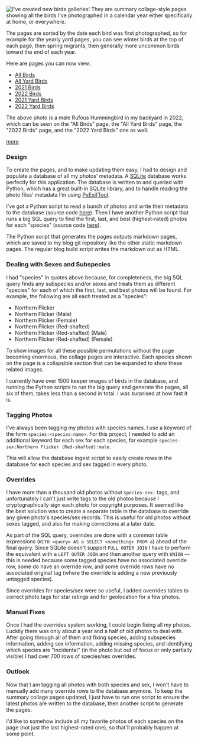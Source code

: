 
<!-- Copyright 2022 Phil Thompson. All Rights Reserved.  As noted in the License section of this repository's readme.md file, this file and its corresponding public HTML file, and all other articles, article files, and images, are distributed under traditional copyright.  The repository source code and other files are distributed under the MIT license. -->

[//]: # (gen-title: Birds Summary Collages)

[//]: # (gen-title-url: Birds-Summary-Collages)

[//]: # (gen-keywords: photography, python, sqlite, pyexiftool, SQL)

[//]: # (gen-description: How I generate gallery pages by tagging photos and running database queries.)

[//]: # (gen-meta-end)

<a href="${THIS_ARTICLE}"><img style="float: left" class="width-resp-50-100" src="${SITE_ROOT_REL}/s/img/2022/2022-03-24-165417-71-R6PT5443-sm.jpg"/></a> I've created new birds galleries!  They are summary collage-style pages showing all the birds I've photographed in a calendar year either specifically at home, or everywhere.

The pages are sorted by the date each bird was first photographed, so for example for the yearly yard pages, you can see winter birds at the top of each page, then spring migrants, then generally more uncommon birds toward the end of each year.

<p style="clear: both">Here are pages you can now view:</p>

* <a href="${SITE_ROOT_REL}/birds">All Birds</a>
* <a href="${SITE_ROOT_REL}/birds/home.html">All Yard Birds</a>
* <a href="${SITE_ROOT_REL}/birds/2021.html">2021 Birds</a>
* <a href="${SITE_ROOT_REL}/birds/2022.html">2022 Birds</a>
* <a href="${SITE_ROOT_REL}/birds/home-2021.html">2021 Yard Birds</a>
* <a href="${SITE_ROOT_REL}/birds/home-2022.html">2022 Yard Birds</a>

The above photo is a male Rufous Hummingbird in my backyard in 2022, which can be seen on the "All Birds" page, the "All Yard Birds" page, the "2022 Birds" page, and the "2022 Yard Birds" one as well.

[more](more://)

### Design ###

To create the pages, and to make updating them easy, I had to design and populate a database of all my photos’ metadata.  A <a target="_blank" href="https://sqlite.org/index.html">SQLite</a> database works perfectly for this application.  The database is written to and queried with Python, which has a great built-in SQLite library, and to handle reading the photo files’ metadata I’m using <a target="_blank" href="https://github.com/sylikc/pyexiftool">PyExifTool</a>.

I’ve got a Python script to read a bunch of photos and write their metadata to the database (source code <a target="_blank" href="https://github.com/philthompson/blog/blob/master/gen/readImagesIntoDb.py">here</a>).  Then I have another Python script that runs a big SQL query to find the first, last, and best (highest-rated) photos for each "species" (source code <a target="_blank" href="https://github.com/philthompson/blog/blob/master/gen/generateBirdsPage.py">here</a>).

The Python script that generates the pages outputs markdown pages, which are saved to my blog git repository like the other static markdown pages.  The regular blog build script writes the markdown out as HTML.

### Dealing with Sexes and Subspecies ###

I had "species" in quotes above because, for completeness, the big SQL query finds any subspecies and/or sexes and treats them as different "species" for each of which the first, last, and best photos will be found.  For example, the following are all each treated as a "species”:

* Northern Flicker
* Northern Flicker (Male)
* Northern Flicker (Female)
* Northern Flicker (Red-shafted)
* Northern Flicker (Red-shafted) (Male)
* Northern Flicker (Red-shafted) (Female)

To show images for all these possible permutations without the page becoming enormous, the collage pages are interactive.  Each species shown on the page is a collapsible section that can be expanded to show these related images. 

I currently have over 1500 keeper images of birds in the database, and running the Python scripts to run the big query and generate the pages, all six of them, takes less than a second in total.  I was surprised at how fast it is.

### Tagging Photos ###

I've always been tagging my photos with species names.  I use a keyword of the form `species:<species-name>`.  For this project, I needed to add an additional keyword for each sex for each species, for example `species-sex:Northern Flicker (Red-shafted):male`.

This will allow the database ingest script to easily create rows in the database for each species and sex tagged in every photo.

### Overrides ###

I have more than a thousand old photos without `species-sex:` tags, and unfortunately I can't just write tags to the old photos because I cryptographically sign each photo for copyright purposes.  It seemed like the best solution was to create a separate table in the database to override any given photo's species/sex records.  This is useful for old photos without sexes tagged, and also for making corrections at a later date.

As part of the SQL query, overrides are done with a common table expressions (`WITH <query> AS a SELECT <something> FROM a`) ahead of the final query.  Since SQLite doesn't support `FULL OUTER JOIN` I have to perform the equivalent with a `LEFT OUTER JOIN` and then another query with `UNION` &mdash; this is needed because some tagged species have no associated override row, some do have an override row, and some override rows have no associated original tag (where the override is adding a new previously untagged species).

Since overrides for species/sex were so useful, I added overrides tables to correct photo tags for star ratings and for geolocation for a few photos.

### Manual Fixes ###

Once I had the overrides system working, I could begin fixing all my photos.  Luckily there was only about a year and a half of old photos to deal with.  After going through all of them and fixing species, adding subspecies information, adding sex information, adding missing species, and identifying which species are "incidental" (in the photo but out of focus or only partially visible) I had over 700 rows of species/sex overrides.

### Outlook ###

Now that I am tagging all photos with both species and sex, I won't have to manually add many override rows to the database anymore.  To keep the summary collage pages updated, I just have to run one script to ensure the latest photos are written to the database, then another script to generate the pages.

I'd like to somehow include all my favorite photos of each species on the page (not just the last highest-rated one), so that'll probably happen at some point.

